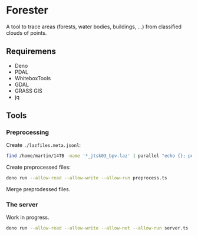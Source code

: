 # Forester

A tool to trace areas (forests, water bodies, buildings, ...) from classified clouds of points.

## Requiremens

- Deno
- PDAL
- WhiteboxTools
- GDAL
- GRASS GIS
- jq

## Tools

### Preprocessing

Create `./lazfiles.meta.jsonl`:

```bash
find /home/martin/14TB -name '*_jtsk03_bpv.laz' | parallel "echo {}; pdal info --summary {} | jq -c" > lazfiles.meta.jsonl
```

Create preprocessed files:

```bash
deno run --allow-read --allow-write --allow-run preprocess.ts
```

Merge preprodessed files.

### The server

Work in progress.

```bash
deno run --allow-read --allow-write --allow-net --allow-run server.ts
```
